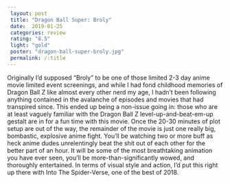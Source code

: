 ```yaml
---
 layout: post
 title: "Dragon Ball Super: Broly"
 date:  2019-01-25
 categories: review
 rating: "8.5"
 light: "gold"
 poster: "dragon-ball-super-broly.jpg"
 permalink: /:title
---
```



Originally I’d supposed “Broly” to be one of those limited 2-3 day anime movie limited event screenings, and while I had fond childhood memories of Dragon Ball Z like almost every other nerd my age, I hadn’t been following anything contained in the avalanche of episodes and movies that had transpired since. This ended up being a non-issue going in: those who are at least vaguely familiar with the Dragon Ball Z level-up-and-beat-em-up gestalt are in for a fun time with this movie. Once the 20-30 minutes of plot setup are out of the way, the remainder of the movie is just one really big, bombastic, explosive anime fight. You’ll be watching two or more buff as heck anime dudes unrelentingly beat the shit out of each other for the better part of an hour. It will be some of the most breathtaking animation you have ever seen, you’ll be more-than-significantly wowed, and thoroughly entertained. In terms of visual style and action, I’d put this right up there with Into The Spider-Verse, one of the best of 2018.

